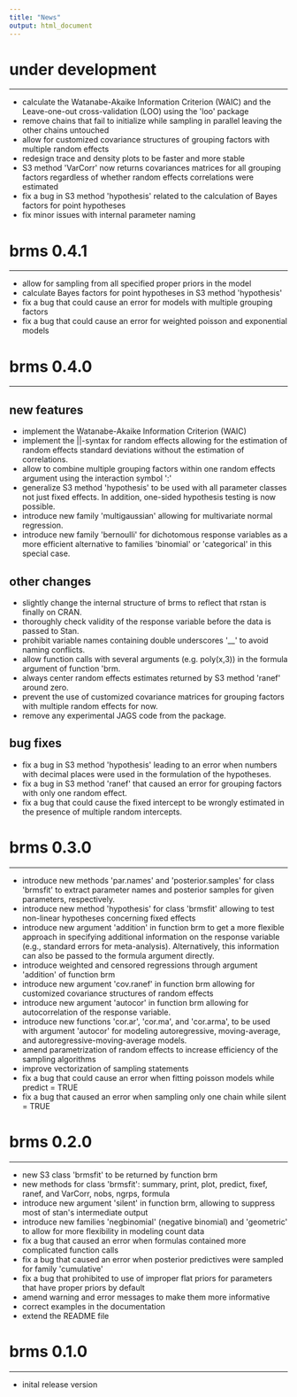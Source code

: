 ```yaml
---
title: "News"
output: html_document
---
```


# under development
----------------------------------------------------------------

* calculate the Watanabe-Akaike Information Criterion (WAIC) and the Leave-one-out cross-validation (LOO) using the 'loo' package  
* remove chains that fail to initialize while sampling in parallel leaving the other chains untouched
* allow for customized covariance structures of grouping factors with multiple random effects
* redesign trace and density plots to be faster and more stable
* S3 method 'VarCorr' now returns covariances matrices for all grouping factors regardless of whether random effects correlations were estimated
* fix a bug in S3 method 'hypothesis' related to the calculation of Bayes factors for point hypotheses
* fix minor issues with internal parameter naming

# brms 0.4.1
----------------------------------------------------------------

* allow for sampling from all specified proper priors in the model
* calculate Bayes factors for point hypotheses in S3 method 'hypothesis'
* fix a bug that could cause an error for models with multiple grouping factors
* fix a bug that could cause an error for weighted poisson and exponential models

# brms 0.4.0
----------------------------------------------------------------

## new features
* implement the Watanabe-Akaike Information Criterion (WAIC)
* implement the ||-syntax for random effects allowing for the estimation of random effects standard deviations without the estimation of correlations.
* allow to combine multiple grouping factors within one random effects argument using the interaction symbol ':'
* generalize S3 method 'hypothesis' to be used with all parameter classes not just fixed effects. In addition, one-sided hypothesis testing is now possible.
* introduce new family 'multigaussian' allowing for multivariate normal regression.
* introduce new family 'bernoulli' for dichotomous response variables as a more efficient alternative to families 'binomial' or 'categorical' in this special case.

## other changes
* slightly change the internal structure of brms to reflect that rstan is finally on CRAN.
* thoroughly check validity of the response variable before the data is passed to Stan.
* prohibit variable names containing double underscores '__' to avoid naming conflicts.
* allow function calls with several arguments (e.g. poly(x,3)) in the formula argument of function 'brm.
* always center random effects estimates returned by S3 method 'ranef' around zero.
* prevent the use of customized covariance matrices for grouping factors with multiple random effects for now. 
* remove any experimental JAGS code from the package. 

## bug fixes
* fix a bug in S3 method 'hypothesis' leading to an error when numbers with decimal places were used in the formulation of the hypotheses. 
* fix a bug in S3 method 'ranef' that caused an error for grouping factors with only one random effect.
* fix a bug that could cause the fixed intercept to be wrongly estimated in the presence of multiple random intercepts.

# brms 0.3.0
----------------------------------------------------------------

* introduce new methods 'par.names' and 'posterior.samples' for class 'brmsfit' to extract parameter names and posterior samples for given parameters, respectively.
* introduce new method 'hypothesis' for class 'brmsfit' allowing to test non-linear hypotheses concerning fixed effects
* introduce new argument 'addition' in function brm to get a more flexible approach in specifying additional information on the response variable (e.g., standard errors for meta-analysis). Alternatively, this information can also be passed to the formula argument directly.
* introduce weighted and censored regressions through argument 'addition' of function brm
* introduce new argument 'cov.ranef' in function brm allowing for customized covariance structures of random effects
* introduce new argument 'autocor' in function brm allowing for autocorrelation of the response variable.
* introduce new functions 'cor.ar', 'cor.ma', and 'cor.arma', to be used with argument 'autocor' for modeling autoregressive, moving-average, and autoregressive-moving-average models. 
* amend parametrization of random effects to increase efficiency of the sampling algorithms
* improve vectorization of sampling statements
* fix a bug that could cause an error when fitting poisson models while predict = TRUE
* fix a bug that caused an error when sampling only one chain while silent = TRUE 

# brms 0.2.0
----------------------------------------------------------------

* new S3 class 'brmsfit' to be returned by function brm
* new methods for class 'brmsfit': 
  summary, print, plot, predict, fixef, ranef, and VarCorr, nobs, ngrps, formula
* introduce new argument 'silent' in function brm, allowing to suppress most 
  of stan's intermediate output
* introduce new families 'negbinomial' (negative binomial) and 'geometric' to allow for more flexibility in modeling count data
* fix a bug that caused an error when formulas contained more complicated function calls
* fix a bug that caused an error when posterior predictives were sampled for family 'cumulative'
* fix a bug that prohibited to use of improper flat priors for parameters that have proper priors by default
* amend warning and error messages to make them more informative
* correct examples in the documentation
* extend the README file

# brms 0.1.0 
----------------------------------------------------------------

* inital release version